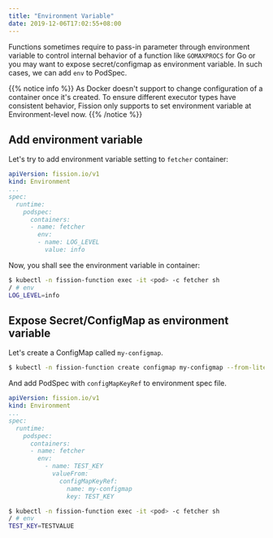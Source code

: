 ```yaml
---
title: "Environment Variable"
date: 2019-12-06T17:02:55+08:00
---
```


Functions sometimes require to pass-in parameter through environment variable to control internal behavior of a function like `GOMAXPROCS` for Go or you may want to expose secret/configmap as environment variable.
In such cases, we can add `env` to PodSpec.

{{% notice info %}}
As Docker doesn't support to change configuration of a container once it's created.
To ensure different executor types have consistent behavior, Fission only supports to set environment variable at Environment-level now.
{{% /notice %}}

## Add environment variable

Let's try to add environment variable setting to `fetcher` container:

```yaml
apiVersion: fission.io/v1
kind: Environment
...
spec:
  runtime:
    podspec:
      containers:
      - name: fetcher
        env:
        - name: LOG_LEVEL
          value: info
```

Now, you shall see the environment variable in container:

```sh
$ kubectl -n fission-function exec -it <pod> -c fetcher sh
/ # env
LOG_LEVEL=info
```

## Expose Secret/ConfigMap as environment variable

Let's create a ConfigMap called `my-configmap`.

```bash
$ kubectl -n fission-function create configmap my-configmap --from-literal=TEST_KEY="TESTVALUE"
```

And add PodSpec with `configMapKeyRef` to environment spec file.

```yaml
apiVersion: fission.io/v1
kind: Environment
...
spec:
  runtime:
    podspec:
      containers:
      - name: fetcher
        env:
          - name: TEST_KEY
            valueFrom:
              configMapKeyRef:
                name: my-configmap
                key: TEST_KEY
```

```sh
$ kubectl -n fission-function exec -it <pod> -c fetcher sh
/ # env
TEST_KEY=TESTVALUE
```
